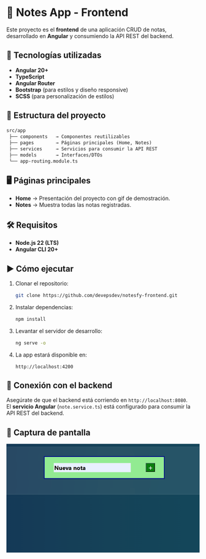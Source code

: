 # 📌 Notes App - Frontend

Este proyecto es el **frontend** de una aplicación CRUD de notas, desarrollado en **Angular** y consumiendo la API REST del backend.

## 🚀 Tecnologías utilizadas

- **Angular 20+**
- **TypeScript**
- **Angular Router**
- **Bootstrap** (para estilos y diseño responsive)
- **SCSS** (para personalización de estilos)

## 📂 Estructura del proyecto

```Esquema
src/app
 ├── components   → Componentes reutilizables
 ├── pages        → Páginas principales (Home, Notes)
 ├── services     → Servicios para consumir la API REST
 ├── models       → Interfaces/DTOs
 └── app-routing.module.ts
```

## 🖥️ Páginas principales

- **Home** → Presentación del proyecto con gif de demostración.
- **Notes** → Muestra todas las notas registradas.

## 🛠️ Requisitos

- **Node.js 22 (LTS)**
- **Angular CLI 20+**

## ▶️ Cómo ejecutar

1. Clonar el repositorio:

   ```bash
   git clone https://github.com/devepsdev/notesfy-frontend.git
   ```

2. Instalar dependencias:

   ```bash
   npm install
   ```

3. Levantar el servidor de desarrollo:

   ```bash
   ng serve -o
   ```

4. La app estará disponible en:

   ```URL
   http://localhost:4200
   ```

## 🔗 Conexión con el backend

Asegúrate de que el backend está corriendo en `http://localhost:8080`.  
El **servicio Angular** (`note.service.ts`) está configurado para consumir la API REST del backend.

## 📸 Captura de pantalla

![Captura del CRUD](public/assets/Animation.gif)

